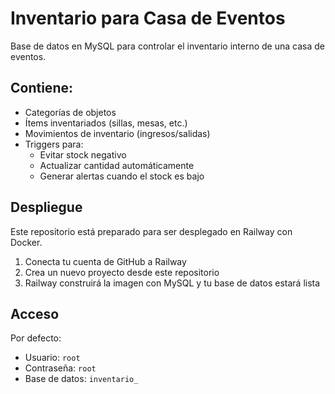 # Inventario para Casa de Eventos

Base de datos en MySQL para controlar el inventario interno de una casa de eventos.

## Contiene:

- Categorías de objetos
- Ítems inventariados (sillas, mesas, etc.)
- Movimientos de inventario (ingresos/salidas)
- Triggers para:
  - Evitar stock negativo
  - Actualizar cantidad automáticamente
  - Generar alertas cuando el stock es bajo

## Despliegue

Este repositorio está preparado para ser desplegado en Railway con Docker.

1. Conecta tu cuenta de GitHub a Railway
2. Crea un nuevo proyecto desde este repositorio
3. Railway construirá la imagen con MySQL y tu base de datos estará lista

## Acceso

Por defecto:
- Usuario: `root`
- Contraseña: `root`
- Base de datos: `inventario_`
